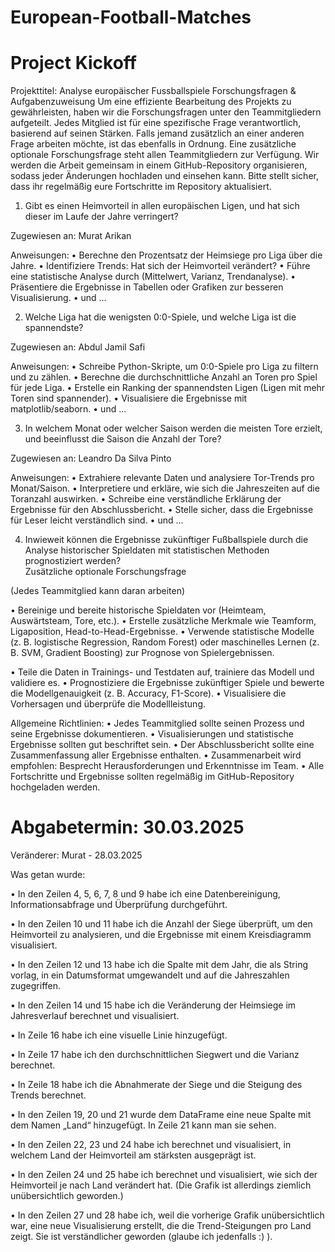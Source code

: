 # European-Football-Matches
# Project Kickoff

Projekttitel: Analyse europäischer Fussballspiele
Forschungsfragen & Aufgabenzuweisung
Um eine effiziente Bearbeitung des Projekts zu gewährleisten, haben wir die Forschungsfragen unter den Teammitgliedern aufgeteilt. Jedes Mitglied ist für eine spezifische Frage verantwortlich, basierend auf seinen Stärken. Falls jemand zusätzlich an einer anderen Frage arbeiten möchte, ist das ebenfalls in Ordnung. Eine zusätzliche optionale Forschungsfrage steht allen Teammitgliedern zur Verfügung.
Wir werden die Arbeit gemeinsam in einem GitHub-Repository organisieren, sodass jeder Änderungen hochladen und einsehen kann. Bitte stellt sicher, dass ihr regelmäßig eure Fortschritte im Repository aktualisiert.

1) Gibt es einen Heimvorteil in allen europäischen Ligen, und hat sich dieser im Laufe der Jahre verringert?

Zugewiesen an: Murat Arikan 

Anweisungen:
•	Berechne den Prozentsatz der Heimsiege pro Liga über die Jahre.
•	Identifiziere Trends: Hat sich der Heimvorteil verändert?
•	Führe eine statistische Analyse durch (Mittelwert, Varianz, Trendanalyse).
•	Präsentiere die Ergebnisse in Tabellen oder Grafiken zur besseren Visualisierung.
•  und ...


2) Welche Liga hat die wenigsten 0:0-Spiele, und welche Liga ist die spannendste?
   
Zugewiesen an: Abdul Jamil Safi 

Anweisungen:
•	Schreibe Python-Skripte, um 0:0-Spiele pro Liga zu filtern und zu zählen.
•	Berechne die durchschnittliche Anzahl an Toren pro Spiel für jede Liga.
•	Erstelle ein Ranking der spannendsten Ligen (Ligen mit mehr Toren sind spannender).
•	Visualisiere die Ergebnisse mit matplotlib/seaborn.
•  und ...

3) In welchem Monat oder welcher Saison werden die meisten Tore erzielt, und beeinflusst die Saison die Anzahl der Tore?
   
Zugewiesen an: Leandro Da Silva Pinto 

Anweisungen:
•	Extrahiere relevante Daten und analysiere Tor-Trends pro Monat/Saison.
•	Interpretiere und erkläre, wie sich die Jahreszeiten auf die Toranzahl auswirken.
•	Schreibe eine verständliche Erklärung der Ergebnisse für den Abschlussbericht.
•	Stelle sicher, dass die Ergebnisse für Leser leicht verständlich sind.
•  und ...

4) Inwieweit können die Ergebnisse zukünftiger Fußballspiele durch die Analyse
historischer Spieldaten mit statistischen Methoden prognostiziert werden?  
Zusätzliche optionale Forschungsfrage
   
(Jedes Teammitglied kann daran arbeiten)

•  Bereinige und bereite historische Spieldaten vor (Heimteam, Auswärtsteam, Tore, etc.).
•  Erstelle zusätzliche Merkmale wie Teamform, Ligaposition, Head-to-Head-Ergebnisse.
•  Verwende statistische Modelle (z. B. logistische Regression, Random Forest) oder maschinelles Lernen (z. B. SVM, Gradient Boosting) zur Prognose von Spielergebnissen.

•  Teile die Daten in Trainings- und Testdaten auf, trainiere das Modell und validiere es.
•  Prognostiziere die Ergebnisse zukünftiger Spiele und bewerte die Modellgenauigkeit (z. B. Accuracy, F1-Score).
•  Visualisiere die Vorhersagen und überprüfe die Modellleistung.

Allgemeine Richtlinien:
•	Jedes Teammitglied sollte seinen Prozess und seine Ergebnisse dokumentieren.
•	Visualisierungen und statistische Ergebnisse sollten gut beschriftet sein.
•	Der Abschlussbericht sollte eine Zusammenfassung aller Ergebnisse enthalten.
•	Zusammenarbeit wird empfohlen: Besprecht Herausforderungen und Erkenntnisse im Team.
•	Alle Fortschritte und Ergebnisse sollten regelmäßig im GitHub-Repository hochgeladen werden.
# Abgabetermin: 30.03.2025

Veränderer: Murat - 28.03.2025

Was getan wurde:

• In den Zeilen 4, 5, 6, 7, 8 und 9 habe ich eine Datenbereinigung, Informationsabfrage und Überprüfung durchgeführt.
                 
• In den Zeilen 10 und 11 habe ich die Anzahl der Siege überprüft, um den Heimvorteil zu analysieren, und die Ergebnisse mit einem Kreisdiagramm visualisiert.
               
• In den Zeilen 12 und 13 habe ich die Spalte mit dem Jahr, die als String vorlag, in ein Datumsformat umgewandelt und auf die Jahreszahlen zugegriffen.
              
• In den Zeilen 14 und 15 habe ich die Veränderung der Heimsiege im Jahresverlauf berechnet und visualisiert.

• In Zeile 16 habe ich eine visuelle Linie hinzugefügt.

• In Zeile 17 habe ich den durchschnittlichen Siegwert und die Varianz berechnet.

• In Zeile 18 habe ich die Abnahmerate der Siege und die Steigung des Trends berechnet.

• In den Zeilen 19, 20 und 21 wurde dem DataFrame eine neue Spalte mit dem Namen „Land“ hinzugefügt. In Zeile 21 kann man sie sehen.

• In den Zeilen 22, 23 und 24 habe ich berechnet und visualisiert, in welchem Land der Heimvorteil am stärksten ausgeprägt ist.

• In den Zeilen 24 und 25 habe ich berechnet und visualisiert, wie sich der Heimvorteil je nach Land verändert hat. (Die Grafik ist allerdings ziemlich unübersichtlich geworden.)

• In den Zeilen 27 und 28 habe ich, weil die vorherige Grafik unübersichtlich war, eine neue Visualisierung erstellt, die die Trend-Steigungen pro Land zeigt. Sie ist verständlicher geworden (glaube ich jedenfalls :) ).
